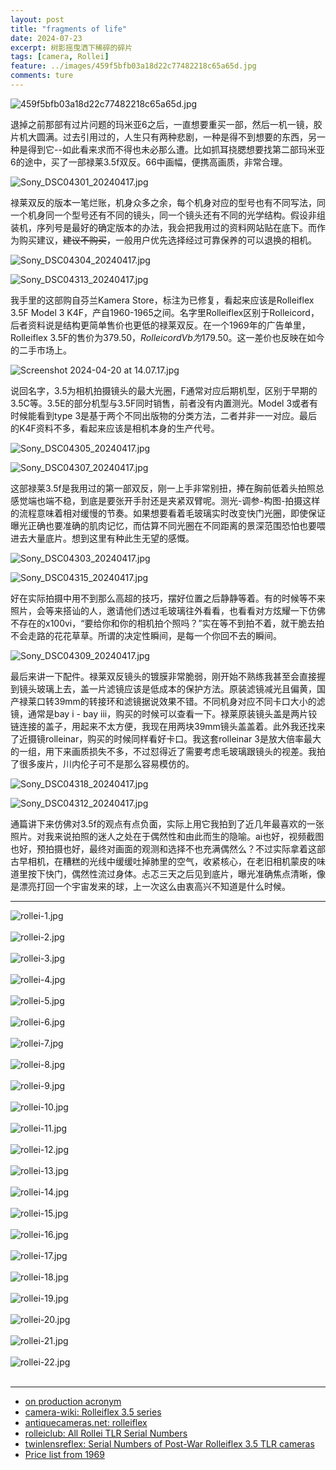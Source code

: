 ```yaml
---
layout: post
title: "fragments of life"
date: 2024-07-23
excerpt: 树影摇曳洒下稀碎的碎片
tags: [camera, Rollei]
feature: ../images/459f5bfb03a18d22c77482218c65a65d.jpg
comments: ture
---
```


![459f5bfb03a18d22c77482218c65a65d.jpg](https://s2.loli.net/2024/07/23/UQV3astJ4mWL7Ap.jpg)

退掉之前那部有过片问题的玛米亚6之后，一直想要重买一部，然后一机一镜，胶片机大圆满。过去引用过的，人生只有两种悲剧，一种是得不到想要的东西，另一种是得到它--如此看来求而不得也未必那么遭。比如抓耳挠腮想要找第二部玛米亚6的途中，买了一部禄莱3.5f双反。66中画幅，便携高画质，非常合理。

![Sony_DSC04301_20240417.jpg](https://s2.loli.net/2024/04/20/aZuFKRIBDOypxjr.jpg)

禄莱双反的版本一笔烂账，机身众多之余，每个机身对应的型号也有不同写法，同一个机身同一个型号还有不同的镜头，同一个镜头还有不同的光学结构。假设非组装机，序列号是最好的确定版本的办法，我会把我用过的资料网站贴在底下。而作为购买建议，~~建议不购买~~，一般用户优先选择经过可靠保养的可以退换的相机。

![Sony_DSC04304_20240417.jpg](https://s2.loli.net/2024/04/20/MJWei68jodXVUlL.jpg)

![Sony_DSC04313_20240417.jpg](https://s2.loli.net/2024/04/20/XPWZ6osSqNeOHdL.jpg)

我手里的这部购自芬兰Kamera Store，标注为已修复，看起来应该是Rolleiflex 3.5F Model 3 K4F，产自1960-1965之间。名字里Rolleiflex区别于Rolleicord，后者资料说是结构更简单售价也更低的禄莱双反。在一个1969年的广告单里，Rolleiflex 3.5F的售价为$379.50，Rolleicord Vb为$179.50。这一差价也反映在如今的二手市场上。

![Screenshot 2024-04-20 at 14.07.17.jpg](https://s2.loli.net/2024/04/20/WIwZedqn2JTR5rQ.jpg)

说回名字，3.5为相机拍摄镜头的最大光圈，F通常对应后期机型，区别于早期的3.5C等。3.5E的部分机型与3.5F同时销售，前者没有内置测光。Model 3或者有时候能看到type 3是基于两个不同出版物的分类方法，二者并非一一对应。最后的K4F资料不多，看起来应该是相机本身的生产代号。

![Sony_DSC04305_20240417.jpg](https://s2.loli.net/2024/04/20/ayYHvJjEUFrK6wl.jpg)

![Sony_DSC04307_20240417.jpg](https://s2.loli.net/2024/04/20/GIlFdy3s4T6zAaU.jpg)

这部禄莱3.5f是我用过的第一部双反，刚一上手非常别扭，捧在胸前低着头拍照总感觉端也端不稳，到底是要张开手肘还是夹紧双臂呢。测光-调参-构图-拍摄这样的流程意味着相对缓慢的节奏。如果想要看着毛玻璃实时改变快门光圈，即使保证曝光正确也要准确的肌肉记忆，而估算不同光圈在不同距离的景深范围恐怕也要喂进去大量底片。想到这里有种此生无望的感慨。

![Sony_DSC04303_20240417.jpg](https://s2.loli.net/2024/04/20/sIOuQKfCdmF91ZH.jpg)

![Sony_DSC04315_20240417.jpg](https://s2.loli.net/2024/04/20/bHieMAEjNwIuyda.jpg)

好在实际拍摄中用不到那么高超的技巧，摆好位置之后静静等着。有的时候等不来照片，会等来搭讪的人，邀请他们透过毛玻璃往外看看，也看看对方炫耀一下仿佛不存在的x100vi，“要给你和你的相机拍个照吗？”实在等不到拍不着，就干脆去拍不会走路的花花草草。所谓的决定性瞬间，是每一个你回不去的瞬间。

![Sony_DSC04309_20240417.jpg](https://s2.loli.net/2024/04/20/XNn9gfSC6uRYGcP.jpg)

最后来讲一下配件。禄莱双反镜头的镀膜非常脆弱，刚开始不熟练我甚至会直接握到镜头玻璃上去，盖一片滤镜应该是低成本的保护方法。原装滤镜减光且偏黄，国产禄莱口转39mm的转接环和滤镜据说效果不错。不同机身对应不同卡口大小的滤镜，通常是bay i - bay iii，购买的时候可以查看一下。禄莱原装镜头盖是两片铰链连接的盖子，用起来不太方便，我现在用两块39mm镜头盖盖着。此外我还找来了近摄镜rolleinar，购买的时候同样看好卡口。我这套rolleinar 3是放大倍率最大的一组，用下来画质损失不多，不过怼得近了需要考虑毛玻璃跟镜头的视差。我拍了很多废片，川内伦子可不是那么容易模仿的。

![Sony_DSC04318_20240417.jpg](https://s2.loli.net/2024/04/20/kCegl6BVzi4HWNT.jpg)

![Sony_DSC04312_20240417.jpg](https://s2.loli.net/2024/04/20/PrvNj7tAqgXsp8Q.jpg)

通篇讲下来仿佛对3.5f的观点有点负面，实际上用它我拍到了近几年最喜欢的一张照片。对我来说拍照的迷人之处在于偶然性和由此而生的隐喻。ai也好，视频截图也好，预拍摄也好，最终对画面的观测和选择不也充满偶然么？不过实际拿着这部古早相机，在糟糕的光线中缓缓吐掉肺里的空气，收紧核心，在老旧相机蒙皮的味道里按下快门，偶然性流过身体。忐忑三天之后见到底片，曝光准确焦点清晰，像是漂亮打回一个宇宙发来的球，上一次这么由衷高兴不知道是什么时候。

---

![rollei-1.jpg](https://s2.loli.net/2024/04/20/r3Kwpsf5nJoizBk.jpg)
<br>
<br>
![rollei-2.jpg](https://s2.loli.net/2024/04/20/eSFcTbEr9R5fsGa.jpg)
<br>
<br>
![rollei-3.jpg](https://s2.loli.net/2024/04/20/4H6BELdxQIUWuGj.jpg)
<br>
<br>
![rollei-4.jpg](https://s2.loli.net/2024/04/20/U4yMLYaVBFgOhjH.jpg)
<br>
<br>
![rollei-5.jpg](https://s2.loli.net/2024/04/20/4GlAHpxoejROUd6.jpg)
<br>
<br>
![rollei-6.jpg](https://s2.loli.net/2024/04/20/QexofpTAlvdi8EP.jpg)
<br>
<br>
![rollei-7.jpg](https://s2.loli.net/2024/04/20/JUTKGhW2eyHtPME.jpg)
<br>
<br>
![rollei-8.jpg](https://s2.loli.net/2024/04/20/EPSoy1NbfsVrKBH.jpg)
<br>
<br>
![rollei-9.jpg](https://s2.loli.net/2024/04/20/3xol5hdVAFuCMmv.jpg)
<br>
<br>
![rollei-10.jpg](https://s2.loli.net/2024/04/20/lOYqxZdkywJscAE.jpg)
<br>
<br>
![rollei-11.jpg](https://s2.loli.net/2024/04/20/Dvy7L39uo1mX8eV.jpg)
<br>
<br>
![rollei-12.jpg](https://s2.loli.net/2024/04/20/w8xl4BLzYQameAg.jpg)
<br>
<br>
![rollei-13.jpg](https://s2.loli.net/2024/04/20/bcK8m9Z5wExRYOP.jpg)
<br>
<br>
![rollei-14.jpg](https://s2.loli.net/2024/04/20/7BywKnfCvaNil3p.jpg)
<br>
<br>
![rollei-15.jpg](https://s2.loli.net/2024/04/20/AdGpbM1uDcCVBjF.jpg)
<br>
<br>
![rollei-16.jpg](https://s2.loli.net/2024/04/20/Wy4nlx19CoZM5hB.jpg)
<br>
<br>
![rollei-17.jpg](https://s2.loli.net/2024/04/20/e1tNjJpABUDQgCO.jpg)
<br>
<br>
![rollei-18.jpg](https://s2.loli.net/2024/04/20/2pJWqvQKBLZD1jg.jpg)
<br>
<br>
![rollei-19.jpg](https://s2.loli.net/2024/04/20/aLFNYcB1j28ygt5.jpg)
<br>
<br>
![rollei-20.jpg](https://s2.loli.net/2024/04/20/5TqL4Q3FXmUacOR.jpg)
<br>
<br>
![rollei-21.jpg](https://s2.loli.net/2024/04/20/xRje8ZctaKwTVbG.jpg)
<br>
<br>
![rollei-22.jpg](https://s2.loli.net/2024/04/20/8B4Fl1yUuVfwaTZ.jpg)
<br>
<br>






---


- [on production acronym](http://www.massimoscottinelweb.com/Immagini%20ridotte%20per%20SITO%20web/ROLLEI/Schede%20in%20pdf/ROLLEI%20-%20Rolleiflex%203,5%20F%202803700%20-%20English.pdf)
- [camera-wiki: Rolleiflex 3.5 series](http://camera-wiki.org/wiki/Rolleiflex_3.5_series)
- [antiquecameras.net: rolleiflex](https://antiquecameras.net/rolleiflex.html)
- [rolleiclub: All Rollei TLR Serial Numbers](http://www.rolleiclub.com/cameras/tlr/info/serial_numbers.shtml)
- [twinlensreflex: Serial Numbers of Post-War Rolleiflex 3.5 TLR cameras](https://twinlensreflex.eu/sn75.php)
- [Price list from 1969](https://www.pacificrimcamera.com/rl/00081/00081.pdf)
